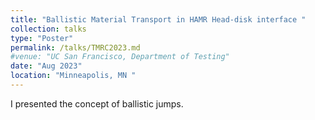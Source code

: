 ```yaml
---
title: "Ballistic Material Transport in HAMR Head-disk interface "
collection: talks
type: "Poster"
permalink: /talks/TMRC2023.md
#venue: "UC San Francisco, Department of Testing"
date: "Aug 2023"
location: "Minneapolis, MN "
---
```


I presented the concept of ballistic jumps.